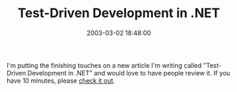 ﻿---
layout: post
title: "Test-Driven Development in .NET"
comments: false
date: 2003-03-02 18:48:00
updated: 2004-05-05 14:24:00
categories:
 - Technology
subtext-id: 2120aec0-0fc0-450d-a122-c3aa1812281e
alias: /blog/Test-Driven-Development-in-NET.aspx
---


I'm putting the finishing touches on a new article I'm writing called "Test-Driven Development in .NET" and would love to have people review it. If you have 10 minutes, please [check it out](http://www.peterprovost.org/articles/1171.aspx).
